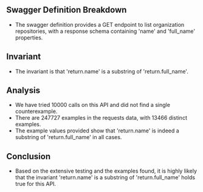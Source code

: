 ## Swagger Definition Breakdown
- The swagger definition provides a GET endpoint to list organization repositories, with a response schema containing 'name' and 'full_name' properties.

## Invariant
- The invariant is that 'return.name' is a substring of 'return.full_name'.

## Analysis
- We have tried 10000 calls on this API and did not find a single counterexample.
- There are 247727 examples in the requests data, with 13466 distinct examples.
- The example values provided show that 'return.name' is indeed a substring of 'return.full_name' in all cases.

## Conclusion
- Based on the extensive testing and the examples found, it is highly likely that the invariant 'return.name' is a substring of 'return.full_name' holds true for this API.

